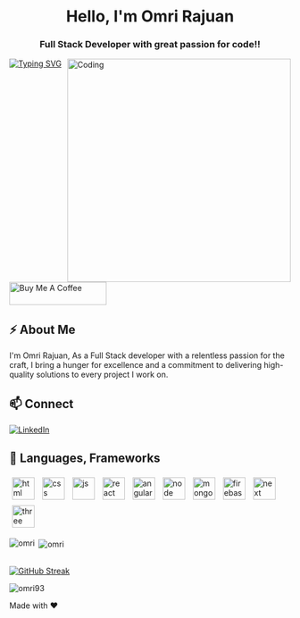 <!-- omri rajuan -->
<h1 align="center">Hello, I'm Omri Rajuan</h1>
<h3 align="center">Full Stack Developer with great passion for code!!</h3>
<img align="right" alt="Coding" width="400" src="https://compiled.ctl.columbia.edu/img/assets/poster-javascript-animation.gif">
  <a href="https://git.io/typing-svg"><img src="https://readme-typing-svg.demolab.com?font=Fira+Code&pause=1000&random=false&width=435&lines=+Hi+there%2C+Nice+to+see+you+%F0%9F%91%8B+" alt="Typing SVG" /></a>
<br />

<a href="https://www.buymeacoffee.com/omri93rajuan" target="_blank"><img src="https://cdn.buymeacoffee.com/buttons/default-orange.png" alt="Buy Me A Coffee" height="41" width="174"></a>

## ⚡ About Me

 I'm Omri Rajuan, As a Full Stack developer with a relentless passion for the craft, I bring a hunger for excellence and a commitment to delivering high-quality solutions to every project I work on.
<br />
## 📫 Connect 

[![LinkedIn](https://img.shields.io/badge/LinkedIn-0077B5?style=for-the-badge&logo=linkedin&logoColor=white)](https://www.linkedin.com/in/omri-rajuan/)

## 🚀 Languages, Frameworks
<p float="left">
<img style="padding:5px;" align="center" alt="html" width="40px" src="https://upload.wikimedia.org/wikipedia/commons/thumb/3/38/HTML5_Badge.svg/800px-HTML5_Badge.svg.png"/>
<img style="padding:5px;" align="center" alt="css" width="40px" src="https://cdn4.iconfinder.com/data/icons/social-media-logos-6/512/121-css3-512.png"/>
<img style="padding:5px;" align="center" alt="js" width="40px" src="https://upload.wikimedia.org/wikipedia/commons/thumb/6/6a/JavaScript-logo.png/640px-JavaScript-logo.png"/>
<img style="padding:5px;" align="center" alt="react" width="40px" src="https://upload.wikimedia.org/wikipedia/commons/thumb/a/a7/React-icon.svg/2300px-React-icon.svg.png"/>
<img style="padding:5px;" align="center" alt="angular" width="40px" src="https://angular.io/assets/images/logos/angular/angular.png"/>
<img style="padding:5px;" align="center" alt="node" width="40px" src="https://static-00.iconduck.com/assets.00/node-js-icon-227x256-913nazt0.png"/>
<img style="padding:5px;" align="center" alt="mongo" width="40px" src="https://w7.pngwing.com/pngs/956/695/png-transparent-mongodb-original-wordmark-logo-icon-thumbnail.png"/>
<img style="padding:5px;" align="center" alt="firebase" width="40px" src="https://www.gstatic.com/devrel-devsite/prod/v4c72fb03a7a581549fb317877b3b0627265bda97bd9ba2a29365d1ada8a00354/firebase/images/touchicon-180.png"/>
<img style="padding:5px;" align="center" alt="next" width="40px" src="https://static-00.iconduck.com/assets.00/nextjs-icon-512x512-11yvtwzn.png"/>
<img style="padding:5px;" align="center" alt="three" width="40px" src="https://upload.wikimedia.org/wikipedia/commons/thumb/3/3f/Three.js_Icon.svg/1200px-Three.js_Icon.svg.png"/>


<br />
<p><img align="left" src="https://github-readme-stats.vercel.app/api/top-langs?username=omri93rajuan&show_icons=true&locale=en&layout=compact" alt="omri" /></p>

<p>&nbsp;<img align="center" src="https://github-readme-stats.vercel.app/api?username=omri93rajuan&show_icons=true&locale=en" alt="omri" /></p>
<br />
<a href="https://git.io/streak-stats"><img src="https://github-readme-streak-stats.herokuapp.com?user=omri93rajuan" alt="GitHub Streak" /></a><p align="left"> <img src="https://komarev.com/ghpvc/?username=omri93rajuan&label=Profile%20views&color=0e75b6&style=flat" alt="omri93" /> </p>


Made with ❤️ 

<!--
**Omri93Rajuan/Omri93Rajuan** is a ✨ _special_ ✨ repository because its `README.md` (this file) appears on your GitHub profile.
